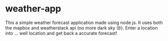 # weather-app
 This a simple weather forecast application made using node.js. It uses both the mapbox and weatherstack api (no more dark sky 😢). 
 Enter a location into ... well location and get back a accurate forecast!
